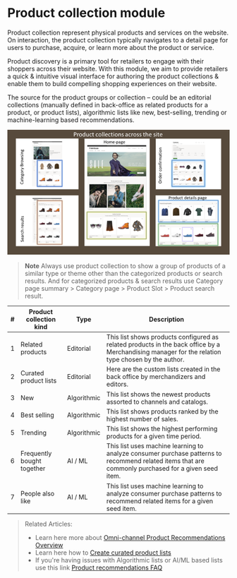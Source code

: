 # Product collection module 

Product collection represent physical products and services on the website. On interaction, the product collection typically navigates to a detail page for users to purchase, acquire, or learn more about the product or service. 

Product discovery is a primary tool for retailers to engage with their shoppers across their website. With this module, we aim to provide retailers a quick & intuitive visual interface for authoring the product collections & enable them to build compelling shopping experiences on their website.

The source for the product groups or collection – could be an editorial collections (manually defined in back-office as related products for a product, or product lists), algorithmic lists like new, best-selling, trending or machine-learning based recommendations. 

  ![product collection across various interactions on the site](./media/ProductCollectionsAcrossTheSiteUseProductPlacement.png)

> **Note** Always use product collection to show a group of products of a similar type or theme other than the categorized products or search results. And for categorized products & search results use Category page summary > Category page > Product Slot > Product search result.

| # | Product collection kind     | Type | Description                                                                                                                                                                                                                   |
|---|----------------------------|-------------|-------------------------------------------------------------------------------------------------------------------------------------------------------------------------------------------------------------------------------|
| 1 | Related products           | Editorial | This list shows products configured as related products in the back office by a Merchandising manager for the relation type chosen by the author.|
| 2 | Curated product lists    | Editorial | Here are the custom lists created in the back office by merchandizers and editors.|
| 3 | New                        | Algorithmic | This list shows the newest products assorted to channels and catalogs.|
| 4 | Best selling               | Algorithmic | This list shows products ranked by the highest number of sales.                      |               
| 5 | Trending                   | Algorithmic | This list shows the highest performing products for a given time period.|
| 6 | Frequently bought together | AI / ML  | This list uses machine learning to analyze consumer purchase patterns to recommend related items that are commonly purchased for a given seed item.|
| 7 | People also like           | AI / ML | This list uses machine learning to analyze consumer purchase patterns to recommend related items for a given seed item.|

 > Related Articles:
>  -	Learn here more about [Omni-channel Product Recommendations Overview](product-recommendations-overview.md)
>  -	Learn here how to [Create curated product lists]( create-editorial-recommendation-lists.md)
>  -	If you're having issues with Algorithmic lists or AI/ML based lists use this link [Product recommendations FAQ]( faq-recommendations.md) 
